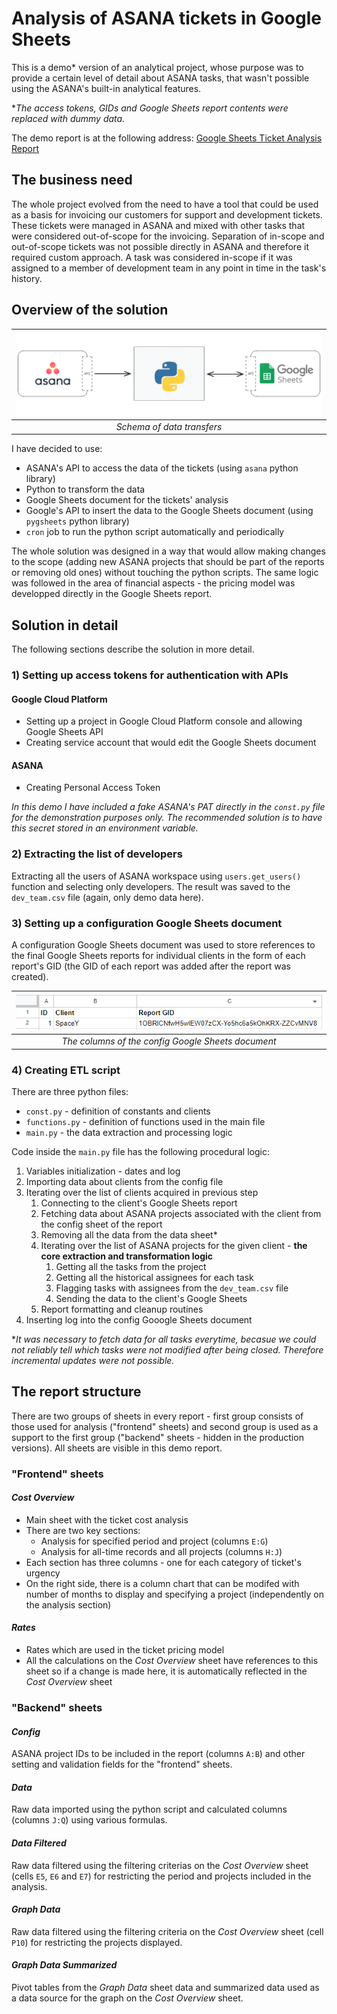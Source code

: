 # Analysis of ASANA tickets in Google Sheets
This is a demo* version of an analytical project, whose purpose was to provide a certain level of detail about ASANA tasks, that wasn't possible using the ASANA's built-in analytical features.
  
**The access tokens, GIDs and Google Sheets report contents were replaced with dummy data.*

The demo report is at the following address: [Google Sheets Ticket Analysis Report](https://docs.google.com/spreadsheets/d/1OBRlCNfwH5wlEW07zCX-Yo5hc6a5kOhKRX-ZZCvMNV8/edit?usp=sharing)

## The business need
The whole project evolved from the need to have a tool that could be used as a basis for invoicing our customers for support and development tickets. These tickets were managed in ASANA and mixed with other tasks that were considered out-of-scope for the invoicing. Separation of in-scope and out-of-scope tickets was not possible directly in ASANA and therefore it required custom approach. A task was considered in-scope if it was assigned to a member of development team in any point in time in the task's history.

## Overview of the solution

| ![Schema of data transfers](/assets/tech_schema.png "Schema of data transfers") |
|:--:|
| *Schema of data transfers* |

I have decided to use:
* ASANA's API to access the data of the tickets (using `asana` python library)
* Python to transform the data
* Google Sheets document for the tickets' analysis
* Google's API to insert the data to the Google Sheets document (using `pygsheets` python library)
* `cron` job to run the python script automatically and periodically

The whole solution was designed in a way that would allow making changes to the scope (adding new ASANA projects that should be part of the reports or removing old ones) without touching the python scripts. The same logic was followed in the area of financial aspects - the pricing model was developped directly in the Google Sheets report.

## Solution in detail
The following sections describe the solution in more detail.

### 1) Setting up access tokens for authentication with APIs
#### Google Cloud Platform
* Setting up a project in Google Cloud Platform console and allowing Google Sheets API
* Creating service account that would edit the Google Sheets document

#### ASANA
* Creating Personal Access Token

*In this demo I have included a fake ASANA's PAT directly in the `const.py` file for the demonstration purposes only. The recommended solution is to have this secret stored in an environment variable.*

### 2) Extracting the list of developers
Extracting all the users of ASANA workspace using `users.get_users()` function and selecting only developers. The result was saved to the `dev_team.csv` file (again, only demo data here).

### 3) Setting up a configuration Google Sheets document
A configuration Google Sheets document was used to store references to the final Google Sheets reports for individual clients in the form of each report's GID (the GID of each report was added after the report was created).

| ![The columns of the config Google Sheets document](/assets/config_clients_page.png "Config Google Sheets' columns") |
|:--:|
| *The columns of the config Google Sheets document* |

### 4) Creating ETL script
There are three python files:
* `const.py` - definition of constants and clients
* `functions.py` - definition of functions used in the main file
* `main.py` - the data extraction and processing logic

Code inside the `main.py` file has the following procedural logic:
1. Variables initialization - dates and log
2. Importing data about clients from the config file
3. Iterating over the list of clients acquired in previous step
    1. Connecting to the client's Google Sheets report
    2. Fetching data about ASANA projects associated with the client from the config sheet of the report
    3. Removing all the data from the data sheet*
    4. Iterating over the list of ASANA projects for the given client - **the core extraction and transformation logic**
        1. Getting all the tasks from the project
        2. Getting all the historical assignees for each task
        3. Flagging tasks with assignees from the `dev_team.csv` file
        4. Sending the data to the client's Google Sheets
    5. Report formatting and cleanup routines
4. Inserting log into the config Gooogle Sheets document

**It was necessary to fetch data for all tasks everytime, becasue we could not reliably tell which tasks were not modified after being closed. Therefore incremental updates were not possible.*

## The report structure
There are two groups of sheets in every report - first group consists of those used for analysis ("frontend" sheets) and second group is used as a support to the first group ("backend" sheets - hidden in the production versions). All sheets are visible in this demo report.
### "Frontend" sheets
#### *Cost Overview*
* Main sheet with the ticket cost analysis
* There are two key sections:
    * Analysis for specified period and project (columns `E:G`)
    * Analysis for all-time records and all projects (columns `H:J`)
* Each section has three columns - one for each category of ticket's urgency
* On the right side, there is a column chart that can be modifed with number of months to display and specifying a project (independently on the analysis section)

#### *Rates*
* Rates which are used in the ticket pricing model
* All the calculations on the *Cost Overview* sheet have references to this sheet so if a change is made here, it is automatically reflected in the *Cost Overview* sheet

### "Backend" sheets
#### *Config*
ASANA project IDs to be included in the report (columns `A:B`) and other setting and validation fields for the "frontend" sheets.

#### *Data*
Raw data imported using the python script and calculated columns (columns `J:Q`) using various formulas.

#### *Data Filtered*
Raw data filtered using the filtering criterias on the *Cost Overview* sheet (cells `E5`, `E6` and `E7`) for restricting the period and projects included in the analysis.

#### *Graph Data*
Raw data filtered using the filtering criteria on the *Cost Overview* sheet (cell `P10`) for restricting the projects displayed.

#### *Graph Data Summarized*
Pivot tables from the *Graph Data* sheet data and summarized data used as a data source for the graph on the *Cost Overview* sheet.
